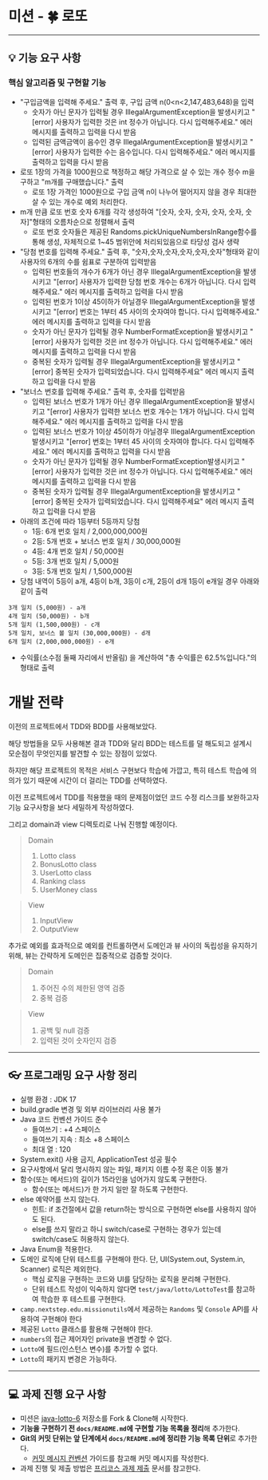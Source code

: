 # 미션 - 🍀 로또

---

## 💡 기능 요구 사항


### **핵심 알고리즘 및 구현할 기능**

- "구입금액을 입력해 주세요." 출력 후, 구입 금액 n(0<n<2,147,483,648)을 입력
    - 숫자가 아닌 문자가 입력될 경우 IllegalArgumentException을 발생시키고 "[error] 사용자가 입력한 것은 int 정수가 아닙니다. 다시 입력해주세요." 에러 메시지를 출력하고 입력을 다시 받음
    - 입력된 금액금액이 음수인 경우 IllegalArgumentException을 발생시키고 "[error] 사용자가 입력한 수는 음수입니다. 다시 입력해주세요." 에러 메시지를 출력하고 입력을 다시 받음
- 로또 1장의 가격을 1000원으로 책정하고 해당 가격으로 살 수 있는 개수 정수 m을 구하고 "m개를 구매했습니다." 출력
    - 로또 1장 가격인 1000원으로 구입 금액 n이 나누어 떨어지지 않을 경우 최대한 살 수 있는 개수로 예외 처리한다.
- m개 만큼 로또 번호 숫자 6개를 각각 생성하여 "[숫자, 숫자, 숫자, 숫자, 숫자, 숫자]"형태의 오름차순으로 정렬해서 출력
    - 로또 번호 숫자들은 제공된 Randoms.pickUniqueNumbersInRange함수를 통해 생성, 자체적으로 1~45 범위안에 처리되있음으로 타당성 검사 생략
- "당첨 번호를 입력해 주세요." 출력 후, "숫자,숫자,숫자,숫자,숫자,숫자"형태와 같이 사용자의 6개의 수를 쉼표로 구분하여 입력받음
    - 입력된 번호들의 개수가 6개가 아닌 경우 IllegalArgumentException을 발생시키고 "[error] 사용자가 입력한 당첨 번호 개수는 6개가 아닙니다. 다시 입력해주세요." 에러 메시지를 출력하고 입력을 다시 받음
    - 입력된 번호가 1이상 45이하가 아닐경우 IllegalArgumentException을 발생시키고 "[error] 번호는 1부터 45 사이의 숫자여야 합니다. 다시 입력해주세요." 에러 메시지를 출력하고 입력을 다시 받음
    - 숫자가 아닌 문자가 입력될 경우 NumberFormatException을 발생시키고 "[error] 사용자가 입력한 것은 int 정수가 아닙니다. 다시 입력해주세요." 에러 메시지를 출력하고 입력을 다시 받음
    - 중복된 숫자가 입력될 경우 IllegalArgumentException을 발생시키고 "[error] 중복된 숫자가 입력되었습니다. 다시 입력해주세요" 에러 메시지 출력하고 입력을 다시 받음
- "보너스 번호를 입력해 주세요." 출력 후, 숫자를 입력받음
    - 입력된 보너스 번호가 1개가 아닌 경우 IllegalArgumentException을 발생시키고 "[error] 사용자가 입력한 보너스 번호 개수는 1개가 아닙니다. 다시 입력해주세요." 에러 메시지를 출력하고 입력을 다시 받음
    - 입력된 보너스 번호가 1이상 45이하가 아닐경우 IllegalArgumentException발생시키고 "[error] 번호는 1부터 45 사이의 숫자여야 합니다. 다시 입력해주세요." 에러 메시지를 출력하고 입력을 다시 받음
    - 숫자가 아닌 문자가 입력될 경우 NumberFormatException발생시키고 "[error] 사용자가 입력한 것은 int 정수가 아닙니다. 다시 입력해주세요." 에러 메시지를 출력하고 입력을 다시 받음
    - 중복된 숫자가 입력될 경우 IllegalArgumentException을 발생시키고 "[error] 중복된 숫자가 입력되었습니다. 다시 입력해주세요" 에러 메시지 출력하고 입력을 다시 받음
- 아래의 조건에 따라 1등부터 5등까지 당첨
    - 1등: 6개 번호 일치 / 2,000,000,000원
    - 2등: 5개 번호 + 보너스 번호 일치 / 30,000,000원
    - 4등: 4개 번호 일치 / 50,000원
    - 5등: 3개 번호 일치 / 5,000원
    - 3등: 5개 번호 일치 / 1,500,000원
- 당첨 내역이 5등이 a개, 4등이 b개, 3등이 c개, 2등이 d개 1등이 e개일 경우 아래와 같이 출력
```
3개 일치 (5,000원) - a개
4개 일치 (50,000원) - b개
5개 일치 (1,500,000원) - c개
5개 일치, 보너스 볼 일치 (30,000,000원) - d개
6개 일치 (2,000,000,000원) - e개
```
- 수익률(소수점 둘째 자리에서 반올림) 을 계산하여 "총 수익률은 62.5%입니다."의 형태로 출력

# 개발 전략

이전의 프로젝트에서 TDD와 BDD를 사용해보았다.

해당 방법들을 모두 사용해본 결과 TDD와 달리 BDD는 테스트를 덜 해도되고 설계시 모순점이 무엇인지를 발견할 수 있는 장점이 있었다.

하지만 해당 프로젝트의 목적은 서비스 구현보다 학습에 가깝고, 특히 테스트 학습에 의의가 있기 때문에 시간이 더 걸리는 TDD를 선택하였다.

이전 프로젝트에서 TDD를 적용했을 때의 문제점이었던 코드 수정 리스크를 보완하고자 기능 요구사항을 보다 세밀하게 작성하였다.

그리고 domain과 view 디렉토리로 나눠 진행할 예정이다.

> Domain
> 1. Lotto class
> 2. BonusLotto class
> 3. UserLotto class
> 4. Ranking class
> 5. UserMoney class

> View
> 1. InputView
> 2. OutputView

추가로 예외를 효과적으로 예외를 컨트롤하면서 도메인과 뷰 사이의 독립성을 유지하기 위해, 뷰는 간략하게 도메인은 집중적으로 검증할 것이다.
> Domain
> 1. 주어진 수의 제한된 영역 검증
> 2. 중복 검증

> View
> 1. 공백 및 null 검증
> 2. 입력된 것이 숫자인지 검증

---
## 👓 프로그래밍 요구 사항 정리

- 실행 환경 : JDK 17
- build.gradle 변경 및 외부 라이브러리 사용 불가
- Java 코드 컨벤션 가이드 준수
    - 들여쓰기 : +4 스페이스
    - 들여쓰기 지속 : 최소 +8 스페이스
    - 최대 열 : 120
- System.exit() 사용 금지, ApplicationTest 성공 필수
- 요구사항에서 달리 명시하지 않는 파일, 패키지 이름 수정 혹은 이동 불가
- 함수(또는 메서드)의 길이가 15라인을 넘어가지 않도록 구현한다.
    - 함수(또는 메서드)가 한 가지 일만 잘 하도록 구현한다.
- else 예약어를 쓰지 않는다.
    - 힌트: if 조건절에서 값을 return하는 방식으로 구현하면 else를 사용하지 않아도 된다.
    - else를 쓰지 말라고 하니 switch/case로 구현하는 경우가 있는데 switch/case도 허용하지 않는다.
- Java Enum을 적용한다.
- 도메인 로직에 단위 테스트를 구현해야 한다. 단, UI(System.out, System.in, Scanner) 로직은 제외한다.
    - 핵심 로직을 구현하는 코드와 UI를 담당하는 로직을 분리해 구현한다.
    - 단위 테스트 작성이 익숙하지 않다면 `test/java/lotto/LottoTest`를 참고하여 학습한 후 테스트를 구현한다.
- `camp.nextstep.edu.missionutils`에서 제공하는 `Randoms` 및 `Console` API를 사용하여 구현해야 한다
- 제공된 `Lotto` 클래스를 활용해 구현해야 한다.
- `numbers`의 접근 제어자인 private을 변경할 수 없다.
- `Lotto`에 필드(인스턴스 변수)를 추가할 수 없다.
- `Lotto`의 패키지 변경은 가능하다.

---

## 💻 과제 진행 요구 사항

- 미션은 [java-lotto-6](https://github.com/woowacourse-precourse/java-lotto-6) 저장소를 Fork & Clone해 시작한다.
- **기능을 구현하기 전 `docs/README.md`에 구현할 기능 목록을 정리**해 추가한다.
- **Git의 커밋 단위는 앞 단계에서 `docs/README.md`에 정리한 기능 목록 단위**로 추가한다.
    - [커밋 메시지 컨벤션](https://gist.github.com/stephenparish/9941e89d80e2bc58a153) 가이드를 참고해 커밋 메시지를 작성한다.
- 과제 진행 및 제출 방법은 [프리코스 과제 제출](https://github.com/woowacourse/woowacourse-docs/tree/master/precourse) 문서를 참고한다.
